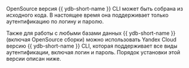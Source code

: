 OpenSource версия {{ ydb-short-name }} CLI может быть собрана из исходного кода. В настоящее время она поддерживает только аутентификацию по логину и паролю.

Также для работы с любыми базами данных {{ ydb-short-name }} (включая OpenSource сборки) можно использовать Yandex Cloud версию {{ ydb-short-name }} CLI, которая поддерживает все виды аутентификации, включая логин и пароль. Порядок установки этой версии описан ниже.
